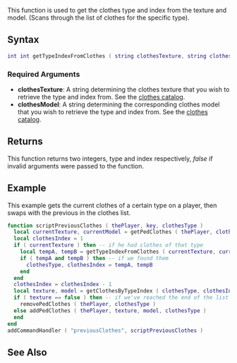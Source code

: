This function is used to get the clothes type and index from the texture and model. (Scans through the list of clothes for the specific type).

Syntax
------

``` lua
int int getTypeIndexFromClothes ( string clothesTexture, string clothesModel )
```

### Required Arguments

-   **clothesTexture**: A string determining the clothes texture that you wish to retrieve the type and index from. See the [clothes catalog](/CJ_Clothes.md "wikilink").
-   **clothesModel**: A string determining the corresponding clothes model that you wish to retrieve the type and index from. See the [clothes catalog](/CJ_Clothes.md "wikilink").

Returns
-------

This function returns two integers, type and index respectively, *false* if invalid arguments were passed to the function.

Example
-------

This example gets the current clothes of a certain type on a player, then swaps with the previous in the clothes list.

``` lua
function scriptPreviousClothes ( thePlayer, key, clothesType )
  local currentTexture, currentModel = getPedClothes ( thePlayer, clothesType ) -- get the current clothes on this slot
  local clothesIndex = 1
  if ( currentTexture ) then -- if he had clothes of that type
    local tempA, tempB = getTypeIndexFromClothes ( currentTexture, currentModel ) -- get the type and index for these clothes, so we can decrease and get the previous in the list
    if ( tempA and tempB ) then -- if we found them
      clothesType, clothesIndex = tempA, tempB
    end
  end
  clothesIndex = clothesIndex - 1
  local texture, model = getClothesByTypeIndex ( clothesType, clothesIndex ) -- get the new texture and model
  if ( texture == false ) then -- if we've reached the end of the list
    removePedClothes ( thePlayer, clothesType )
  else addPedClothes ( thePlayer, texture, model, clothesType )
  end
end
addCommandHandler ( "previousClothes", scriptPreviousClothes )
```

See Also
--------
